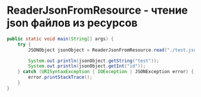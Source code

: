 # ReaderJsonFromResource - чтение json файлов из ресурсов

```java
public static void main(String[] args) {
    try {
        JSONObject jsonObject = ReaderJsonFromResource.read("./test.json");

        System.out.println(jsonObject.getString("test"));
        System.out.println(jsonObject.getInt("id"));
    } catch (URISyntaxException | IOException | JSONException error) {
        error.printStackTrace();
    }
}
```
